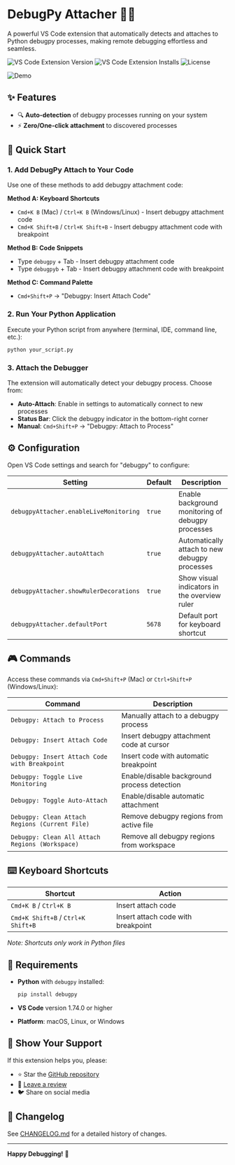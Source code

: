 # DebugPy Attacher 🐍🔧

A powerful VS Code extension that automatically detects and attaches to Python debugpy processes, making remote debugging effortless and seamless.

![VS Code Extension Version](https://img.shields.io/visual-studio-marketplace/v/DebugPyAttacher.debugpy-attacher)
![VS Code Extension Installs](https://img.shields.io/visual-studio-marketplace/i/DebugPyAttacher.debugpy-attacher)
![License](https://img.shields.io/github/license/camilziane/debugpy-attacher)

![Demo](debug-attach.gif)

## ✨ Features

- 🔍 **Auto-detection** of debugpy processes running on your system
- ⚡ **Zero/One-click attachment** to discovered processes

## 🚀 Quick Start

### 1. Add DebugPy Attach to Your Code

Use one of these methods to add debugpy attachment code:

**Method A: Keyboard Shortcuts**

- `Cmd+K B` (Mac) / `Ctrl+K B` (Windows/Linux) - Insert debugpy attachment code
- `Cmd+K Shift+B` / `Ctrl+K Shift+B` - Insert debugpy attachment code with breakpoint

**Method B: Code Snippets**

- Type `debugpy` + Tab - Insert debugpy attachment code
- Type `debugpyb` + Tab - Insert debugpy attachment code with breakpoint

**Method C: Command Palette**

- `Cmd+Shift+P` → "Debugpy: Insert Attach Code"

### 2. Run Your Python Application

Execute your Python script from anywhere (terminal, IDE, command line, etc.):

```bash
python your_script.py
```

### 3. Attach the Debugger

The extension will automatically detect your debugpy process. Choose from:

- **Auto-Attach**: Enable in settings to automatically connect to new processes
- **Status Bar**: Click the debugpy indicator in the bottom-right corner
- **Manual**: `Cmd+Shift+P` → "Debugpy: Attach to Process"

## ⚙️ Configuration

Open VS Code settings and search for "debugpy" to configure:

| Setting | Default | Description |
|---------|---------|-------------|
| `debugpyAttacher.enableLiveMonitoring` | `true` | Enable background monitoring of debugpy processes |
| `debugpyAttacher.autoAttach` | `true` | Automatically attach to new debugpy processes |
| `debugpyAttacher.showRulerDecorations` | `true` | Show visual indicators in the overview ruler |
| `debugpyAttacher.defaultPort` | `5678` | Default port for keyboard shortcut |

## 🎮 Commands

Access these commands via `Cmd+Shift+P` (Mac) or `Ctrl+Shift+P` (Windows/Linux):

| Command | Description |
|---------|-------------|
| `Debugpy: Attach to Process` | Manually attach to a debugpy process |
| `Debugpy: Insert Attach Code` | Insert debugpy attachment code at cursor |
| `Debugpy: Insert Attach Code with Breakpoint` | Insert code with automatic breakpoint |
| `Debugpy: Toggle Live Monitoring` | Enable/disable background process detection |
| `Debugpy: Toggle Auto-Attach` | Enable/disable automatic attachment |
| `Debugpy: Clean Attach Regions (Current File)` | Remove debugpy regions from active file |
| `Debugpy: Clean All Attach Regions (Workspace)` | Remove all debugpy regions from workspace |

## ⌨️ Keyboard Shortcuts

| Shortcut | Action |
|----------|--------|
| `Cmd+K B` / `Ctrl+K B` | Insert attach code |
| `Cmd+K Shift+B` / `Ctrl+K Shift+B` | Insert attach code with breakpoint |

*Note: Shortcuts only work in Python files*

## 🐍 Requirements

- **Python** with `debugpy` installed:

  ```bash
  pip install debugpy
  ```

- **VS Code** version 1.74.0 or higher
- **Platform**: macOS, Linux, or Windows



## 🌟 Show Your Support

If this extension helps you, please:

- ⭐ Star the [GitHub repository](https://github.com/camilziane/debugpy-attacher)
- 📝 [Leave a review](https://marketplace.visualstudio.com/items?itemName=DebugPyAttacher.debugpy-attacher)
- 🐦 Share on social media

## 🔄 Changelog

See [CHANGELOG.md](CHANGELOG.md) for a detailed history of changes.

---

**Happy Debugging!** 🎉
